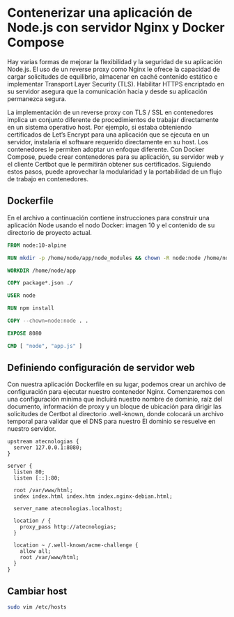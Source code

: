 # Contenerizar una aplicación de Node.js con servidor Nginx y Docker Compose

Hay varias formas de mejorar la flexibilidad y la seguridad de su aplicación Node.js. El uso de un reverse proxy como Nginx le ofrece la capacidad de cargar solicitudes de equilibrio, almacenar en caché contenido estático e implementar Transport Layer Security (TLS). Habilitar HTTPS encriptado en su servidor asegura que la comunicación hacia y desde su aplicación permanezca segura.

La implementación de un reverse proxy con TLS / SSL en contenedores implica un conjunto diferente de procedimientos de trabajar directamente en un sistema operativo host. Por ejemplo, si estaba obteniendo certificados de Let’s Encrypt para una aplicación que se ejecuta en un servidor, instalaría el software requerido directamente en su host. Los contenedores le permiten adoptar un enfoque diferente. Con Docker Compose, puede crear contenedores para su aplicación, su servidor web y el cliente Certbot que le permitirán obtener sus certificados. Siguiendo estos pasos, puede aprovechar la modularidad y la portabilidad de un flujo de trabajo en contenedores.

## Dockerfile

En el archivo a continuación contiene instrucciones para construir una aplicación Node usando el nodo Docker: imagen 10 y el contenido de su directorio de proyecto actual.

``` Dockerfile
FROM node:10-alpine

RUN mkdir -p /home/node/app/node_modules && chown -R node:node /home/node/app

WORKDIR /home/node/app

COPY package*.json ./

USER node

RUN npm install

COPY --chown=node:node . .

EXPOSE 8080

CMD [ "node", "app.js" ]

```

## Definiendo configuración de servidor web
Con nuestra aplicación Dockerfile en su lugar, podemos crear un archivo de configuración para ejecutar nuestro contenedor Nginx. Comenzaremos con una configuración mínima que incluirá nuestro nombre de dominio, raíz del documento, información de proxy y un bloque de ubicación para dirigir las solicitudes de Certbot al directorio .well-known, donde colocará un archivo temporal para validar que el DNS para nuestro El dominio se resuelve en nuestro servidor.

``` nginx
upstream atecnologias {
  server 127.0.0.1:8080;
}

server {
  listen 80;
  listen [::]:80;

  root /var/www/html;
  index index.html index.htm index.nginx-debian.html;

  server_name atecnologias.localhost;

  location / {
    proxy_pass http://atecnologias;
  }

  location ~ /.well-known/acme-challenge {
    allow all;
    root /var/www/html;
  }
}
```

## Cambiar host
``` bash
sudo vim /etc/hosts
```

